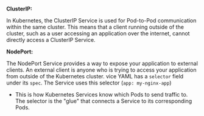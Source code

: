 

**ClusterIP:**

In Kubernetes, the ClusterIP Service is used for Pod-to-Pod communication within the same cluster. This means that a client running outside of the cluster, such as a user accessing an application over the internet, cannot directly access a ClusterIP Service.


**NodePort:**

The NodePort Service provides a way to expose your application to external clients. An external client is anyone who is trying to access your application from outside of the Kubernetes cluster.
vice YAML has a `selector` field under its `spec`. The Service uses this selector (`app: my-nginx-app`)

- This is how Kubernetes Services know which Pods to send traffic to. The selector is the "glue" that connects a Service to its corresponding Pods.
